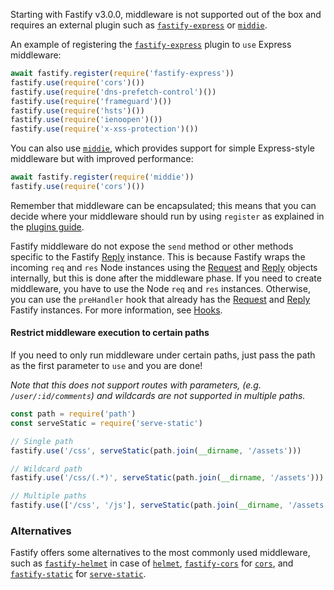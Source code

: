 

Starting with Fastify v3.0.0, middleware is not supported out of the box and requires an external plugin such as [`fastify-express`](https://github.com/fastify/fastify-express) or [`middie`](https://github.com/fastify/middie).


An example of registering the [`fastify-express`](https://github.com/fastify/fastify-express) plugin to `use` Express middleware:

```js
await fastify.register(require('fastify-express'))
fastify.use(require('cors')())
fastify.use(require('dns-prefetch-control')())
fastify.use(require('frameguard')())
fastify.use(require('hsts')())
fastify.use(require('ienoopen')())
fastify.use(require('x-xss-protection')())
```

You can also use [`middie`](https://github.com/fastify/middie), which provides support for simple Express-style middleware but with improved performance:

```js
await fastify.register(require('middie'))
fastify.use(require('cors')())
```

Remember that middleware can be encapsulated; this means that you can decide where your middleware should run by using `register` as explained in the [plugins guide](Plugins-Guide.md).

Fastify middleware do not expose the `send` method or other methods specific to the Fastify [Reply](Reply.md#reply) instance. This is because Fastify wraps the incoming `req` and `res` Node instances using the [Request](Request.md#request) and [Reply](Reply.md#reply) objects internally, but this is done after the middleware phase. If you need to create middleware, you have to use the Node `req` and `res` instances. Otherwise, you can use the `preHandler` hook that already has the [Request](Request.md#request) and [Reply](Reply.md#reply) Fastify instances. For more information, see [Hooks](Hooks.md#hooks).

<a name="restrict-usage"></a>

#### Restrict middleware execution to certain paths
If you need to only run middleware under certain paths, just pass the path as the first parameter to `use` and you are done!

*Note that this does not support routes with parameters, (e.g. `/user/:id/comments`) and wildcards are not supported in multiple paths.*

```js
const path = require('path')
const serveStatic = require('serve-static')

// Single path
fastify.use('/css', serveStatic(path.join(__dirname, '/assets')))

// Wildcard path
fastify.use('/css/(.*)', serveStatic(path.join(__dirname, '/assets')))

// Multiple paths
fastify.use(['/css', '/js'], serveStatic(path.join(__dirname, '/assets')))
```

### Alternatives

Fastify offers some alternatives to the most commonly used middleware, such as [`fastify-helmet`](https://github.com/fastify/fastify-helmet) in case of [`helmet`](https://github.com/helmetjs/helmet), [`fastify-cors`](https://github.com/fastify/fastify-cors) for [`cors`](https://github.com/expressjs/cors), and [`fastify-static`](https://github.com/fastify/fastify-static) for [`serve-static`](https://github.com/expressjs/serve-static).
